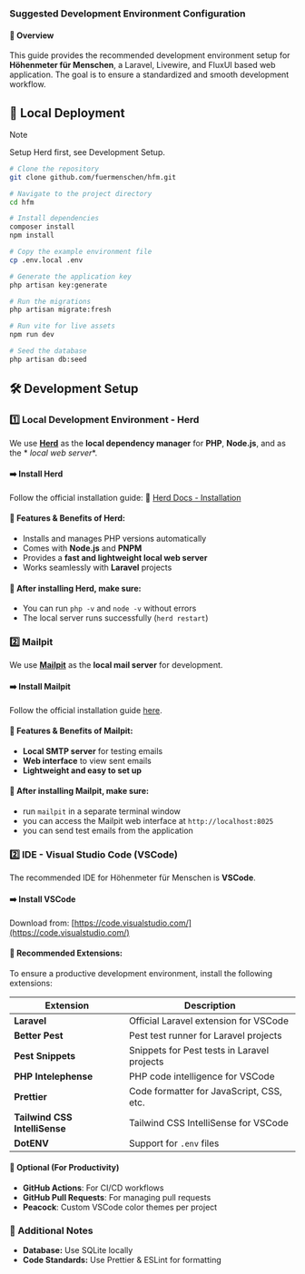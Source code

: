 ### Suggested Development Environment Configuration

#### 📌 Overview

This guide provides the recommended development environment setup for **Höhenmeter für Menschen**, a Laravel, Livewire,
and FluxUI based web application. The goal is to ensure a standardized and smooth development workflow.

## 🚀 Local Deployment

> [!NOTE]
> Setup Herd first, see Development Setup.

```bash
# Clone the repository
git clone github.com/fuermenschen/hfm.git

# Navigate to the project directory
cd hfm

# Install dependencies
composer install
npm install

# Copy the example environment file
cp .env.local .env

# Generate the application key
php artisan key:generate

# Run the migrations
php artisan migrate:fresh

# Run vite for live assets
npm run dev

# Seed the database
php artisan db:seed
```

## 🛠️ Development Setup

### 1️⃣ **Local Development Environment - Herd**

We use **[Herd](https://herd.laravel.com/)** as the **local dependency manager** for **PHP**, **Node.js**, and as the *
*local web server**.

#### ➡️ Install Herd

Follow the official installation guide:
🔗 [Herd Docs - Installation](https://herd.laravel.com/docs/macos/getting-started/installation)

#### 🚀 Features & Benefits of Herd:

- Installs and manages PHP versions automatically
- Comes with **Node.js** and **PNPM**
- Provides a **fast and lightweight local web server**
- Works seamlessly with **Laravel** projects

#### 📌 After installing Herd, make sure:

- You can run `php -v` and `node -v` without errors
- The local server runs successfully (`herd restart`)

### 2️⃣ **Mailpit**

We use **[Mailpit](https://mailpit.axllent.org/)** as the **local mail server** for development.

#### ➡️ Install Mailpit

Follow the official installation guide [here](https://mailpit.axllent.org/docs/install/).

#### 🚀 Features & Benefits of Mailpit:

- **Local SMTP server** for testing emails
- **Web interface** to view sent emails
- **Lightweight and easy to set up**

#### 📌 After installing Mailpit, make sure:

- run `mailpit` in a separate terminal window
- you can access the Mailpit web interface at `http://localhost:8025`
- you can send test emails from the application

### 2️⃣ **IDE - Visual Studio Code (VSCode)**

The recommended IDE for Höhenmeter für Menschen is **VSCode**. <!-- Generated by Copilot -->

#### ➡️ Install VSCode

Download from: [https://code.visualstudio.com/](https://code.visualstudio.com/)

#### 🔌 Recommended Extensions:

To ensure a productive development environment, install the following extensions:

| Extension                     | Description                                 |
|-------------------------------|---------------------------------------------|
| **Laravel**                   | Official Laravel extension for VSCode       |
| **Better Pest**               | Pest test runner for Laravel projects       |
| **Pest Snippets**             | Snippets for Pest tests in Laravel projects |
| **PHP Intelephense**          | PHP code intelligence for VSCode            |
| **Prettier**                  | Code formatter for JavaScript, CSS, etc.    |
| **Tailwind CSS IntelliSense** | Tailwind CSS IntelliSense for VSCode        |
| **DotENV**                    | Support for `.env` files                    |

#### 📌 Optional (For Productivity)

- **GitHub Actions**: For CI/CD workflows
- **GitHub Pull Requests**: For managing pull requests
- **Peacock**: Custom VSCode color themes per project

### 🚀 Additional Notes

- **Database:** Use SQLite locally
- **Code Standards:** Use Prettier & ESLint for formatting


